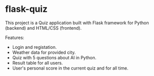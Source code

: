 # flask-quiz
This project is a Quiz application built with Flask framework for Python (backend) and HTML/CSS (frontend).

Features: 
- Login and registation.
- Weather data for provided city.
- Quiz with 5 questions about AI in Python.
- Result table for all users.
- User's personal score in the current quiz and for all time.
